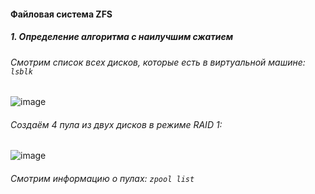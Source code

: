 #### Файловая система ZFS

##### 1. Определение алгоритма с наилучшим сжатием

###### Смотрим список всех дисков, которые есть в виртуальной машине: `lsblk`

![image](https://github.com/user-attachments/assets/3fef23c0-1d8a-4893-9f82-ee07dca900b4)

###### Создаём 4 пула из двух дисков в режиме RAID 1:
![image](https://github.com/user-attachments/assets/93d65914-572b-4657-96a5-124c207ca31b)

###### Смотрим информацию о пулах: `zpool list`



